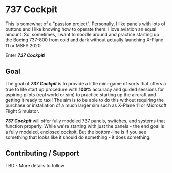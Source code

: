 # 737 Cockpit

This is somewhat of a "passion project". Personally, I like panels with lots of buttons and I like knowing how to operate them. I love aviation an equal amount.
So, sometimes, I want to noodle around and practice starting up the Boeing 737-800 from cold and dark without actually launching X-Plane 11 or MSFS 2020.

Enter ***737 Cockpit***!

## Goal
The goal of ***737 Cockpit*** is to provide a little mini-game of sorts that offers a true to life start up procedure with **100%** accuracy and guided sessions
for aspiring pilots (real world or sim) to practice starting up the aircraft and getting it ready to taxi! The aim is to be able to do this without requiring the purchase or installation
of a much larger sim such as X-Plane 11 or Microsoft Flight Simulator.

***737 Cockpit*** will offer fully modeled 737 panels, switches, and systems that function properly. While we're starting with just the panels - the end goal is a
fully modeled, enclosed cockpit. But the bottom-line is if you see something that looks like it should do something - it does something.

## Contributing / Support
TBD - More details to follow
